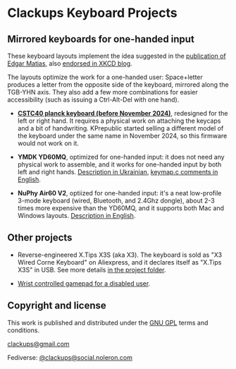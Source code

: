 # Clackups Keyboard Projects

## Mirrored keyboards for one-handed input

These keyboard layouts implement the idea suggested in the
[publication of Edgar
Matias](https://www.billbuxton.com/matias93.html), also [endorsed in
XKCD
blog](https://blog.xkcd.com/2007/08/14/mirrorboard-a-one-handed-keyboard-layout-for-the-lazy/).

The layouts optimize the work for a one-handed user: Space+letter
produces a letter from the opposite side of the keyboard, mirrored
along the TGB-YHN axis. They also add a few more combinations for
easier accessibility (such as issuing a Ctrl-Alt-Del with one hand).

* **[CSTC40 planck keyboard (before November
    2024)](https://github.com/clackups/qmk_userspace/blob/main/ONE_HANDED_CSTC40.md)**,
    redesigned for the left or right hand. It requires a physical work
    on attaching the keycaps and a bit of handwriting. KPrepublic
    started selling a different model of the keyboard under the same
    name in November 2024, so this firmware would not work on it.

* **YMDK YD60MQ**, optimized for one-handed input: it does not need
  any physical work to assemble, and it works for one-handed input by
  both left and right hands. [Description in
  Ukrainian](https://github.com/clackups/qmk_userspace/blob/main/YMDK_YD60MQ_one-handed_layout_Ukrainian.pdf),
  [keymap.c comments in
  English](https://github.com/clackups/qmk_userspace/blob/main/keyboards/ymdk/yd60mq/keymaps/claclups_mirrored/keymap.c).


* **NuPhy Air60 V2**, optiized for one-handed input: it's a neat
    low-profile 3-mode keyboard (wired, Bluetooth, and 2.4Ghz dongle),
    about 2-3 times more expensive than the YD60MQ, and it supports
    both Mac and Windows layouts. [Description in
    English](https://github.com/clackups/qmk_firmware/tree/onehanded_nuphy_air60_v2/keyboards/nuphy/air60_v2/ansi/keymaps/clackups_mirrored).


## Other projects

* Reverse-engineered X.Tips X3S (aka X3). The keyboard is sold as "X3 Wired Corne Keyboard" on Aliexpress, and
it declares itself as "X.Tips X3S" in USB. See more details [in the project
folder](https://github.com/clackups/qmk_userspace/tree/main/keyboards/clackups/xtips_x3s).


* [Wrist controlled gamepad for a disabled user](https://github.com/clackups/wrist_gamepad).



## Copyright and license

This work is published and distributed under the [GNU GPL](LICENSE)
terms and conditions.

clackups@gmail.com

Fediverse: [@clackups@social.noleron.com](https://social.noleron.com/@clackups)
